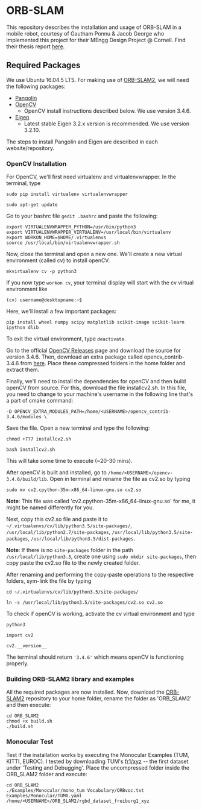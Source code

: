 # ORB-SLAM

This repository describes the installation and usage of ORB-SLAM in a mobile robot, courtesy of Gautham Ponnu & Jacob George who implemented this project for their MEngg Design Project @ Cornell. Find their thesis report [here](https://courses.ece.cornell.edu/ece6930/ECE6930_Spring16_Final_MEng_Reports/SLAM/Real-time%20ROSberryPi%20SLAM%20Robot.pdf).

## Required Packages

We use Ubuntu 16.04.5 LTS. For making use of [ORB-SLAM2](https://github.com/raulmur/ORB_SLAM2), we will need the following packages:

* [Pangolin](https://github.com/stevenlovegrove/Pangolin)
* [OpenCV](https://opencv.org/)
    * OpenCV install instructions described below. We use version 3.4.6.
* [Eigen](http://eigen.tuxfamily.org/index.php?title=Main_Page)
    * Latest stable Eigen 3.2.x version is recommended. We use version 3.2.10.

The steps to install Pangolin and Eigen are described in each website/repository. 

### OpenCV Installation
For OpenCV, we'll first need virtualenv and virtualenvwrapper. In the terminal, type

  `sudo pip install virtualenv virtualenvwrapper`
  
  `sudo apt-get update`

Go to your bashrc file `gedit .bashrc` and paste the following:

	export VIRTUALENVWRAPPER_PYTHON=/usr/bin/python3
  	export VIRTUALENVWRAPPER_VIRTUALENV=/usr/local/bin/virtualenv
  	export WORKON_HOME=$HOME/.virtualenvs
  	source /usr/local/bin/virtualenvwrapper.sh

Now, close the terminal and open a new one. We'll create a new virtual environment (called cv) to install openCV. 
	
  `mkvirtualenv cv -p python3`

If you now type `workon cv`, your terminal display will start with the cv virtual environment like

  `(cv) username@desktopname:~$`

Here, we'll install a few important packages:
	
  `pip install wheel numpy scipy matplotlib scikit-image scikit-learn ipython dlib`

To exit the virtual environment, type `deactivate`. 

Go to the official [OpenCV Releases](https://opencv.org/releases/) page and download the source for version 3.4.6. Then, download an extra package called opencv\_contrib-3.4.6 from [here](https://github.com/opencv/opencv_contrib/releases). Place these compressed folders in the home folder and extract them. 

Finally, we'll need to install the dependencies for openCV and then build openCV from source. For this, download the file installcv2.sh. In this file, you need to change <USERNAME> to your machine's username in the following line that's a part of cmake command:

  `-D OPENCV_EXTRA_MODULES_PATH=/home/<USERNAME>/opencv_contrib-3.4.6/modules \`

Save the file. Open a new terminal and type the following:

  `chmod +777 installcv2.sh`
  
  `bash installcv2.sh`

This will take some time to execute (~20-30 mins). 

After openCV is built and installed, go to `/home/<USERNAME>/opencv-3.4.6/build/lib`. Open in terminal and rename the file as
cv2.so by typing

 `sudo mv cv2.cpython-35m-x86_64-linux-gnu.so cv2.so`

**Note**: This file was called 'cv2.cpython-35m-x86_64-linux-gnu.so' for me, it might be named differently for you. 

Next, copy this cv2.so file and paste it to `~/.virtualenvs/cv/lib/python3.5/site-packages/`, `/usr/local/lib/python2.7/site-packages`, `/usr/local/lib/python3.5/site-packages`, `/usr/local/lib/python3.5/dist-packages`.

**Note**: If there is no `site-packages` folder in the path `/usr/local/lib/python3.5`, create one using `sudo mkdir site-packages`, then copy paste the cv2.so file to the newly created folder. 

After renaming and performing the copy-paste operations to the respective folders, sym-link the file by typing

  `cd ~/.virtualenvs/cv/lib/python3.5/site-packages/`
  
  `ln -s /usr/local/lib/python3.5/site-packages/cv2.so cv2.so`

To check if openCV is working, activate the cv virtual environment and type
  
  `python3`
  
  `import cv2`
  
  `cv2.__version__`

The terminal should return `'3.4.6'` which means openCV is functioning properly.

### Building ORB-SLAM2 library and examples
All the required packages are now installed. Now, download the [ORB-SLAM2](https://github.com/raulmur/ORB_SLAM2) repository to your home folder, rename the folder as 'ORB_SLAM2' and then execute:
	
	cd ORB_SLAM2
	chmod +x build.sh
	./build.sh

### Monocular Test
Test if the installation works by executing the Monocular Examples (TUM, KITTI, EUROC). I tested by downloading TUM's [fr1/xyz](https://vision.in.tum.de/data/datasets/rgbd-dataset/download) -- the first dataset under 'Testing and Debugging'. Place the uncompressed folder inside the ORB_SLAM2 folder and execute:

	cd ORB_SLAM2
  	./Examples/Monocular/mono_tum Vocabulary/ORBvoc.txt Examples/Monocular/TUMX.yaml /home/<USERNAME>/ORB_SLAM2/rgbd_dataset_freiburg1_xyz

